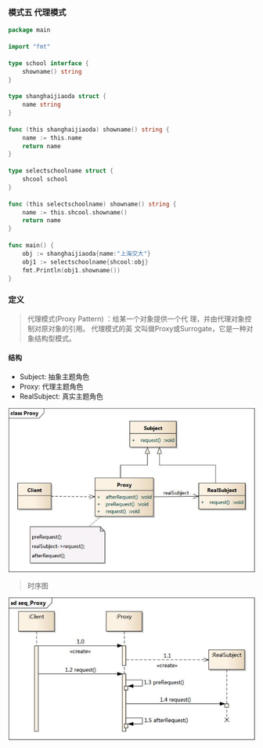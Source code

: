 ### 模式五 代理模式
```go
package main

import "fmt"

type school interface {
	showname() string
}

type shanghaijiaoda struct {
	name string
}

func (this shanghaijiaoda) showname() string {
	name := this.name
	return name
}

type selectschoolname struct {
	shcool school
}

func (this selectschoolname) showname() string {
	name := this.shcool.showname()
	return name
}

func main() {
	obj := shanghaijiaoda{name:"上海交大"}
	obj1 := selectschoolname{shcool:obj}
	fmt.Println(obj1.showname())
}
```

### 定义
>代理模式(Proxy Pattern) ：给某一个对象提供一个代 理，并由代理对象控制对原对象的引用。
代理模式的英 文叫做Proxy或Surrogate，它是一种对象结构型模式。

#### 结构
* Subject: 抽象主题角色
* Proxy: 代理主题角色
* RealSubject: 真实主题角色

![](https://github.com/developersPHP/design-patterns-go/blob/master/images/Proxy.jpg)

>时序图

![](https://github.com/developersPHP/design-patterns-go/blob/master/images/seq_Proxy.jpg)





